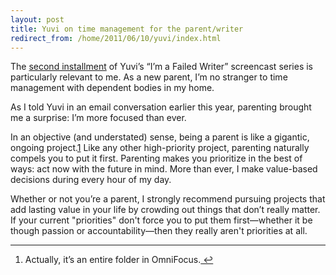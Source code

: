 ```yaml
---
layout: post
title: Yuvi on time management for the parent/writer
redirect_from: /home/2011/06/10/yuvi/index.html
---
```

<p>The <a href="http://yuvizalkow.com/blog/failed2/">second installment</a> of Yuvi’s “I’m a Failed Writer” screencast series is particularly relevant to me. As a new parent, I’m no stranger to time management with dependent bodies in my home.</p>
<p>As I told Yuvi in an email conversation earlier this year, parenting brought me a surprise: I’m more focused than ever.</p>
<p>In an objective (and understated) sense, being a parent is like a gigantic, ongoing project.<a id="fnref:f1" class="footnote" title="see footnote" href="#fn:f1">1</a> Like any other high-priority project, parenting naturally compels you to put it first. Parenting makes you prioritize in the best of ways: act now with the future in mind. More than ever, I make value-based decisions during every hour of my day.</p>
<p>Whether or not you’re a parent, I strongly recommend pursuing projects that add lasting value in your life by crowding out things that don’t really matter. If your current "priorities" don't force you to put them first—whether it be though passion or accountability—then they really aren't priorities at all.</p>
<div class="footnotes">
<hr />
<ol>
<li id="fn:f1">
<p>Actually, it’s an entire folder in OmniFocus.<a class="reversefootnote" title="return to article" href="#fnref:f1"> ↩</a></p>
</li>
</ol>
</div>
